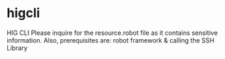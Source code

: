 # higcli
HIG CLI
Please inquire for the resource.robot file as it contains sensitive information.
Also, prerequisites are: robot framework & calling the SSH Library
